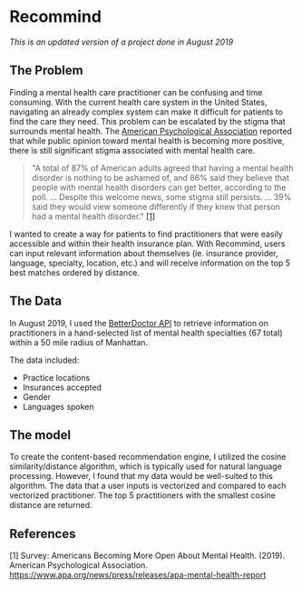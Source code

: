 # Recommind 
_This is an updated version of a project done in August 2019_


## The Problem
Finding a mental health care practitioner can be confusing and time consuming. With the current health care system in the United States, navigating an already complex system can make it difficult for patients to find the care they need. This problem can be escalated by the stigma that surrounds mental health. The <a href="https://www.apa.org/news/press/releases/2019/05/mental-health-survey">American Psychological Association</a> reported that while public opinion toward mental health is becoming more positive, there is still significant stigma associated with mental health care. 

>"A total of 87% of American adults agreed that having a mental health disorder is nothing to be ashamed of, and 86% said they believe that people with mental health disorders can get better, according to the poll.
...
Despite this welcome news, some stigma still persists. ... 39% said they would view someone differently if they knew that person had a mental health disorder." [[1]](#1)
>

I wanted to create a way for patients to find practitioners that were easily accessible and within their health insurance plan. With Recommind, users can input relevant information about themselves (ie. insurance provider, language, specialty, location, etc.) and will receive information on the top 5 best matches ordered by distance. 

## The Data
In August 2019, I used the <a href="https://betterdoctor.com/">BetterDoctor API</a> to retrieve information on practitioners in a hand-selected list of mental health specialties (67 total) within a 50 mile radius of Manhattan. 

The data included:
- Practice locations
- Insurances accepted
- Gender
- Languages spoken

## The model
To create the content-based recommendation engine, I utilized the cosine similarity/distance algorithm, which is typically used for natural language processing. However, I found that my data would be well-suited to this algorithm. 
The data that a user inputs is vectorized and compared to each vectorized practitioner. The top 5 practitioners with the smallest cosine distance are returned. 


## References
<a id="1">[1]</a> 
Survey: Americans Becoming More Open About Mental Health. (2019). American Psychological Association. https://www.apa.org/news/press/releases/apa-mental-health-report
